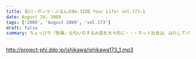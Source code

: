 ```yaml
---
title: 石川・ホンマ・ぶるんのBe-SIDE Your Life! vol.173-1
date: August 24, 2009
tags: ['2009', 'August 2009', 'vol.173']
draft: false
summary: ちょっぴり「危険」な匂いのするお話を大々的に・・・ネット社会は、はたしてパラダイスなのか否か・・・NAMAE
---
```


http://project-phi.ddo.jp/ishikawa/ishikawa173_1.mp3
